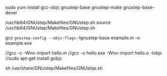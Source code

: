 sudo yum install gcc-objc gnustep-base gnustep-make gnustep-base-devel

/usr/lib64/GNUstep/Makefiles/GNUstep.sh
source /usr/lib64/GNUstep/Makefiles/GNUstep.sh

gcc `gnustep-config --objc-flags` -lgnustep-base example.m -o example.exe


//gcc -c -Wno-import hello.m
//gcc -o hello.exe -Wno-import hello.o -lobjc
//sudo apt-get install gobjc



sh /usr/share/GNUstep/Makefiles/GNUstep.sh
